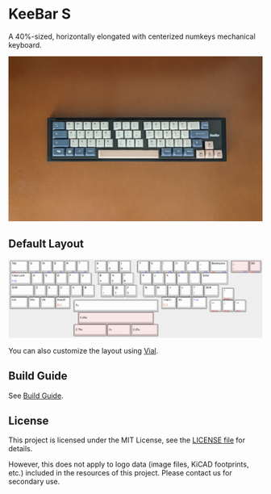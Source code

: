 # KeeBar S

A 40%-sized, horizontally elongated with centerized numkeys mechanical keyboard.

![KeeBar real image](image/keebar-real.jpg)

## Default Layout

![KeeBar layouts](image/keebar-layout.png)

You can also customize the layout using [Vial](https://get.vial.today/).

## Build Guide

See [Build Guide](doc/buildguide_s.md).

## License

This project is licensed under the MIT License, see the [LICENSE file](LICENSE) for details.

However, this does not apply to logo data (image files, KiCAD footprints, etc.) included in the resources of this project. Please contact us for secondary use.
